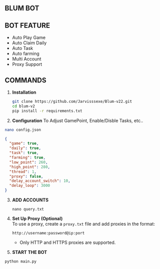 ## BLUM BOT

## BOT FEATURE

- Auto Play Game
- Auto Claim Daily
- Auto Task
- Auto farming
- Multi Account
- Proxy Support

## COMMANDS
1. **Installation**
   ```bash
   git clone https://github.com/Jarvisssexe/Blum-v22.git
   cd blum-v2
   pip install -r requirements.txt
   ```
2. **Configuration**
To Adjust GamePoint, Enable/Disble Tasks, etc..
```bash
nano config.json
```
```json
{
  "game": true,
  "daily": true,
  "task": true,
  "farming": true,
  "low_point": 260,
  "high_point": 280,
  "thread": 1,
  "proxy": false,
  "delay_account_switch": 10,
  "delay_loop": 3000
}
```
3. **ADD ACCOUNTS**
   ```
   nano query.txt
   ```
   
4. **Set Up Proxy (Optional)**  
   To use a proxy, create a `proxy.txt` file and add proxies in the format:

   ```
   http://username:password@ip:port
   ```

   - Only HTTP and HTTPS proxies are supported.
   
5. **START THE BOT**
```bash
python main.py
```
